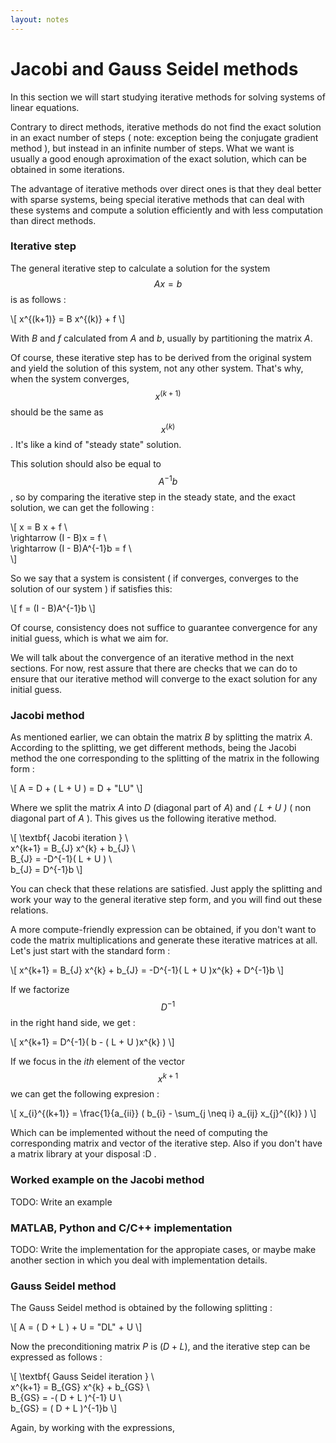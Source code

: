 ```yaml
---
layout: notes
---
```



# Jacobi and Gauss Seidel methods

In this section we will start studying iterative methods for solving systems of linear equations.

Contrary to direct methods, iterative methods do not find the exact solution in an exact number of steps ( note: exception being the conjugate gradient method ), but instead in an infinite number of steps. What we want is usually a good enough aproximation of the exact solution, which can be obtained in some iterations.

The advantage of iterative methods over direct ones is that they deal better with sparse systems, being special iterative methods that can deal with these systems and compute a solution efficiently and with less computation than direct methods.

### Iterative step

The general iterative step to calculate a solution for the system $$Ax=b$$ is as follows :

\\[
	x^{(k+1)} = B x^{(k)} + f
\\]

With *B* and *f* calculated from *A* and *b*, usually by partitioning the matrix *A*.

Of course, these iterative step has to be derived from the original system and yield the solution of this system, not any other system. That's why, when the system converges, $$x^{(k+1)}$$ should be the same as $$x^{(k)}$$. It's like a kind of "steady state" solution.

This solution should also be equal to $$A^{-1}b$$, so by comparing the iterative step in the steady state, and the exact solution, we can get the following :

\\[
	x = B x + f \\\
	\rightarrow 
	(I - B)x = f \\\
	\rightarrow
	(I - B)A^{-1}b = f \\\
\\]

So we say that a system is consistent ( if converges, converges to the solution of our system ) if satisfies this:

\\[
	f = (I - B)A^{-1}b
\\]

Of course, consistency does not suffice to guarantee convergence for any initial guess, which is what we aim for.

We will talk about the convergence of an iterative method in the next sections. For now, rest assure that there are checks that we can do to ensure that our iterative method will converge to the exact solution for any initial guess.

### Jacobi method

As mentioned earlier, we can obtain the matrix *B* by splitting the matrix *A*. According to the splitting, we get different methods, being the Jacobi method the one corresponding to the splitting of the matrix in the following form :

\\[
	A = D + ( L + U ) = D + "LU"
\\]

Where we split the matrix *A* into *D* (diagonal part of *A*) and *( L + U )* ( non diagonal part of *A* ). This gives us the following iterative method.

\\[
	\textbf{ Jacobi iteration } \\\
	x^{k+1} = B_{J} x^{k} + b_{J} \\\
	B_{J} = -D^{-1}( L + U ) \\\
	b_{J} = D^{-1}b
\\]

You can check that these relations are satisfied. Just apply the splitting and work your way to the general iterative step form, and you will find out these relations.

A more compute-friendly expression can be obtained, if you don't want to code the matrix multiplications and generate these iterative matrices at all. Let's just start with the standard form :

\\[
	x^{k+1} = B_{J} x^{k} + b_{J} = -D^{-1}( L + U )x^{k} + D^{-1}b
\\]

If we factorize $$D^{-1}$$ in the right hand side, we get :

\\[
	x^{k+1} = D^{-1}( b - ( L + U )x^{k} )
\\]

If we focus in the *ith* element of the vector $$x^{k+1}$$ we can get the following expresion :

\\[
	x_{i}^{(k+1)} = \frac{1}{a_{ii}} ( b_{i} - \sum_{j \neq i} a_{ij} x_{j}^{(k)} )
\\]

Which can be implemented without the need of computing the corresponding matrix and vector of the iterative step. Also if you don't have a matrix library at your disposal :D .

### Worked example on the Jacobi method

TODO: Write an example

### MATLAB, Python and C/C++ implementation

TODO: Write the implementation for the appropiate cases, or maybe make another section in which you deal
with implementation details.

### Gauss Seidel method

The Gauss Seidel method is obtained by the following splitting : 

\\[
	A = ( D + L ) + U = "DL" + U
\\]

Now the preconditioning matrix *P* is $( D + L )$, and the iterative step can be expressed as follows :

\\[
	\textbf{ Gauss Seidel iteration } \\\
	x^{k+1} = B_{GS} x^{k} + b_{GS} \\\
	B_{GS} = -( D + L )^{-1} U \\\
	b_{GS} = ( D + L )^{-1}b
\\]

Again, by working with the expressions, 